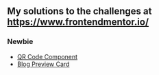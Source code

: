## My solutions to the challenges at https://www.frontendmentor.io/

### Newbie

- [QR Code Component](./qr-code-component-main/)
- [Blog Preview Card](./blog-preview-card-main/)
